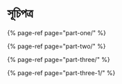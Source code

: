 # সূচিপত্র

{% page-ref page="part-one/" %}

{% page-ref page="part-two/" %}

{% page-ref page="part-three/" %}

{% page-ref page="part-three-1/" %}

